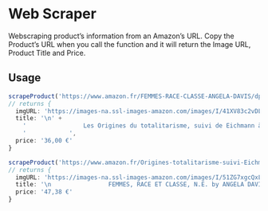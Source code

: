 # Web Scraper

Webscraping product’s information from an Amazon’s URL. Copy the Product’s URL when you call the function and it will return the Image URL, Product Title and Price.



## Usage

``` javascript
scrapeProduct('https://www.amazon.fr/FEMMES-RACE-CLASSE-ANGELA-DAVIS/dp/B01B98N7YC/ref=sr_1_1?__mk_fr_FR=%C3%85M%C3%85%C5%BD%C3%95%C3%91&dchild=1&keywords=angela+davis&qid=1591194288&sr=8-1');
// returns {
  imgURL: 'https://images-na.ssl-images-amazon.com/images/I/41XV83c2vDL._SX340_BO1,204,203,200_.jpg',
  title: '\n' +
    '                Les Origines du totalitarisme, suivi de Eichmann à Jérusalem\n' +
    '            ',
  price: '36,00 €'
}

scrapeProduct('https://www.amazon.fr/Origines-totalitarisme-suivi-Eichmann-J%C3%A9rusalem/dp/2070758044/ref=sr_1_1?__mk_fr_FR=%C3%85M%C3%85%C5%BD%C3%95%C3%91&dchild=1&keywords=hannah+arendt&qid=1591195843&sr=8-1');
// returns {
  imgURL: 'https://images-na.ssl-images-amazon.com/images/I/51ZG7xgcQxL._SX353_BO1,204,203,200_.jpg',
  title: '\n                FEMMES, RACE ET CLASSE, N.E. by ANGELA DAVIS\n            ',
  price: '47,38 €'
}

```